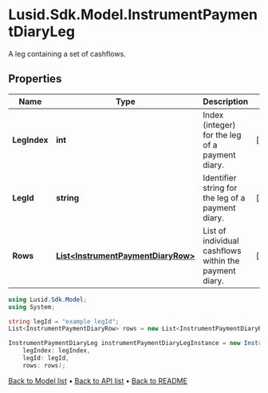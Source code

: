 # Lusid.Sdk.Model.InstrumentPaymentDiaryLeg
A leg containing a set of cashflows.

## Properties

Name | Type | Description | Notes
------------ | ------------- | ------------- | -------------
**LegIndex** | **int** | Index (integer) for the leg of a payment diary. | [optional] 
**LegId** | **string** | Identifier string for the leg of a payment diary. | [optional] 
**Rows** | [**List&lt;InstrumentPaymentDiaryRow&gt;**](InstrumentPaymentDiaryRow.md) | List of individual cashflows within the payment diary. | [optional] 

```csharp
using Lusid.Sdk.Model;
using System;

string legId = "example legId";
List<InstrumentPaymentDiaryRow> rows = new List<InstrumentPaymentDiaryRow>();

InstrumentPaymentDiaryLeg instrumentPaymentDiaryLegInstance = new InstrumentPaymentDiaryLeg(
    legIndex: legIndex,
    legId: legId,
    rows: rows);
```

[Back to Model list](../README.md#documentation-for-models) &#8226; [Back to API list](../README.md#documentation-for-api-endpoints) &#8226; [Back to README](../README.md)
